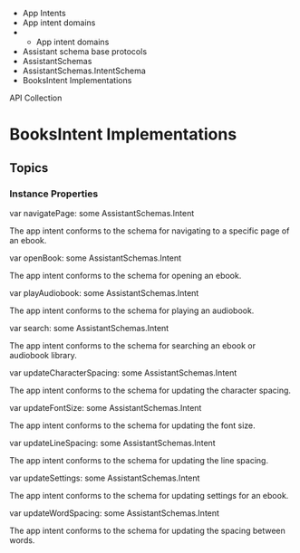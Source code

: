 

- App Intents
- App intent domains
- 
  - App intent domains
- Assistant schema base protocols
- AssistantSchemas
- AssistantSchemas.IntentSchema
-  BooksIntent Implementations 

API Collection

# BooksIntent Implementations

## Topics

### Instance Properties

var navigatePage: some AssistantSchemas.Intent

The app intent conforms to the schema for navigating to a specific page of an ebook.

var openBook: some AssistantSchemas.Intent

The app intent conforms to the schema for opening an ebook.

var playAudiobook: some AssistantSchemas.Intent

The app intent conforms to the schema for playing an audiobook.

var search: some AssistantSchemas.Intent

The app intent conforms to the schema for searching an ebook or audiobook library.

var updateCharacterSpacing: some AssistantSchemas.Intent

The app intent conforms to the schema for updating the character spacing.

var updateFontSize: some AssistantSchemas.Intent

The app intent conforms to the schema for updating the font size.

var updateLineSpacing: some AssistantSchemas.Intent

The app intent conforms to the schema for updating the line spacing.

var updateSettings: some AssistantSchemas.Intent

The app intent conforms to the schema for updating settings for an ebook.

var updateWordSpacing: some AssistantSchemas.Intent

The app intent conforms to the schema for updating the spacing between words.

